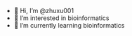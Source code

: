 - 👋 Hi, I’m @zhuxu001
- 👀 I’m interested in bioinformatics
- 🌱 I’m currently learning bioinformatics


<!---
zhuxu001/zhuxu001 is a ✨ special ✨ repository because its `README.md` (this file) appears on your GitHub profile.
You can click the Preview link to take a look at your changes.
--->
